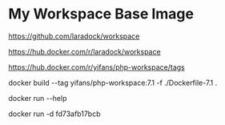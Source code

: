 # My Workspace Base Image

https://github.com/laradock/workspace

https://hub.docker.com/r/laradock/workspace

https://hub.docker.com/r/yifans/php-workspace/tags

docker build --tag yifans/php-workspace:7.1 -f ./Dockerfile-7.1 .

docker run --help

docker run -d fd73afb17bcb
